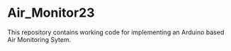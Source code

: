 # Air_Monitor23
This repository contains working code for implementing an Arduino based Air Monitoring Sytem.
